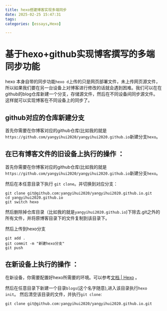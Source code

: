 ```yaml
---
title: hexo搭建博客实现多端同步
date: 2025-02-25 15:47:31
tags:
categories: [essays,Hexo]

---
```



# 基于hexo+github实现博客撰写的多端同步功能

hexo 本身自带的同步功能`hexo d`上传的只是网页部署文件，未上传网页源文件，所以如果我们要在另一台设备上对博客进行修改的话就会遇到困难。我们可以在在github的blog仓库新建一个分支，存储源文件，然后在不同设备间同步源文件。这样就可以实现博客在不同设备上的同步了。


## github对应的仓库新建分支

首先你需要在你博客对应的github仓库(比如我的就是`https://github.com/yangyihui2020/yangyihui2020.github.io`新建分支`hexo`。

## 在已有博客文件的旧设备上执行的操作 ：

首先你需要在你博客对应的github仓库(比如我的就是`https://github.com/yangyihui2020/yangyihui2020.github.io`新建分支`hexo`。

然后在本任意目录下执行 `git clone`。并切换到对应分支：
```
git clone git@github.com:yangyihui2020/yangyihui2020.github.io.git
cd yangyihui2020.github.io
git switch hexo
```

然后删除掉仓库目录（比如我的就是`yangyihui2020.github.io`)下除去.git之外的所有文件，并将原博客目录下的文件复制到该目录下。


然后上传到hexo分支

```
git add .
git commit -m "新建hexo分支"
git push 
```




## 在新设备上执行的操作 ：

在新设备，你需要配置好hexo所需要的环境。可以参考[文档 | Hexo](https://hexo.io/zh-cn/docs/) 。


然后在任意目录下新建一个目录`blogs`(这个名字随意),进入该目录执行`hexo init`。
然后清空该目录的文件，并执行`git clone`:
```
git clone git@github.com:yangyihui2020/yangyihui2020.github.io.git
```


